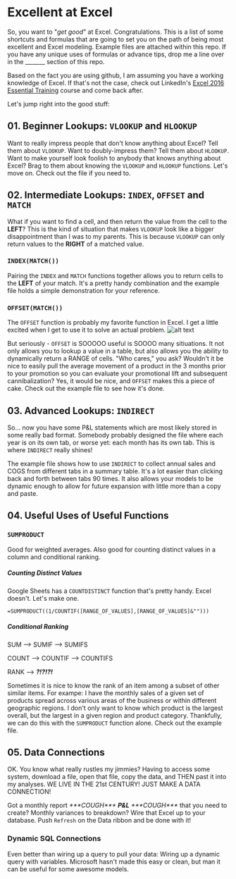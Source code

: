 # Excellent at Excel

So, you want to "*get good*" at Excel. Congratulations. This is a list of some shortcuts and formulas that are going to set you on the path of being most excellent and Excel modeling. Example files are attached within this repo. If you have any unique uses of formulas or advance tips, drop me a line over in the _______ section of this repo. 

Based on the fact you are using github, I am assuming you have a working knowledge of Excel. If that's not the case, check out LinkedIn's [Excel 2016 Essential Training](https://www.linkedin.com/learning/excel-2016-essential-training/welcome) course and come back after.

Let's jump right into the good stuff:

## 01. Beginner Lookups: `VLOOKUP` and `HLOOKUP`
Want to really impress people that don't know anything about Excel? Tell them about `VLOOKUP`. Want to doubly-impress them? Tell them about `HLOOKUP`. Want to make yourself look foolish to anybody that knows anything about Excel? Brag to them about knowing the `VLOOKUP` and `HLOOKUP` functions. Let's move on. Check out the file if you need to.

## 02. Intermediate Lookups: `INDEX`, `OFFSET` and `MATCH`
What if you want to find a cell, and then return the value from the cell to the **LEFT**? This is the kind of situation that makes `VLOOKUP` look like a bigger disappointment than I was to my parents. This is because `VLOOKUP` can only return values to the **RIGHT** of a matched value. 

### `INDEX(MATCH())`
Pairing the `INDEX` and `MATCH` functions together allows you to return cells to the **LEFT** of your match. It's a pretty handy combination and the example file holds a simple demonstration for your reference.

### `OFFSET(MATCH())`

The `OFFSET` function is probably my favorite function in Excel. I get a little excited when I get to use it to solve an actual problem.
![alt text](https://i.imgflip.com/3cqujr.jpg "Car Salesman Meme")

But seriously - `OFFSET` is SOOOOO useful is SOOOO many sitiuations. It not only allows you to lookup a value in a table, but also allows you the ability to dynamically return a RANGE of cells. "Who cares," you ask? Wouldn't it be nice to easily pull the average movement of a product in the 3 months prior to your promotion so you can evaluate your promotional lift and subsequent cannibalization? Yes, it would be nice, and `OFFSET` makes this a piece of cake. Check out the example file to see how it's done.

## 03. Advanced Lookups: `INDIRECT`
So... now you have some P&L statements which are most likely stored in some really bad format. Somebody probably designed the file where each year is on its own tab, or worse yet: each month has its own tab. This is where `INDIRECT` really shines!

The example file shows how to use `INDIRECT` to collect annual sales and COGS from different tabs in a summary table. It's a lot easier than clicking back and forth between tabs 90 times. It also allows your models to be dynamic enough to allow for future expansion with little more than a copy and paste.

## 04. Useful Uses of Useful Functions

### `SUMPRODUCT`
Good for weighted averages. Also good for counting distinct values in a column and conditional ranking.

##### Counting Distinct Values
Google Sheets has a `COUNTDISTINCT` function that's pretty handy. Excel doesn't. Let's make one.

`=SUMPRODUCT((1/COUNTIF([RANGE_OF_VALUES],[RANGE_OF_VALUES]&"")))`

##### Conditional Ranking
SUM   --> SUMIF   --> SUMIFS

COUNT --> COUNTIF --> COUNTIFS

RANK  --> ***?!?!?!***

Sometimes it is nice to know the rank of an item among a subset of other similar items. For exampe: I have the monthly sales of a given set of products spread across various areas of the business or within different geographic regions. I don't only want to know which product is the largest overall, but the largest in a given region and product category. Thankfully, we can do this with the `SUMPRODUCT` function alone. Check out the example file.

## 05. Data Connections
OK. You know what really rustles my jimmies? Having to access some system, download a file, open that file, copy the data, and THEN past it into my analyses. WE LIVE IN THE 21st CENTURY! JUST MAKE A DATA CONNECTION!

Got a monthly report *\*\*\*COUGH\*\*\** ***P&L*** *\*\*\*COUGH\*\*\** that you need to create? Monthly variances to breakdown? Wire that Excel up to your database. Push `Refresh` on the Data ribbon and be done with it!

### Dynamic SQL Connections
Even better than wiring up a query to pull your data: Wiring up a dynamic query with variables. Microsoft hasn't made this easy or clean, but man it can be useful for some awesome models.




